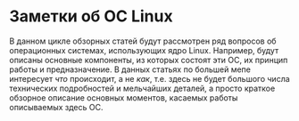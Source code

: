 # Заметки об ОС Linux

В данном цикле обзорных статей будут рассмотрен ряд вопросов об операционных системах, использующих ядро Linux. Например, будут описаны основные компоненты, из которых состоят эти ОС, их принцип работы и предназначение. В данных статьях по большей мепе интересует *что* происходит, а не *как*, т.е. здесь не будет большого числа технических подробностей и мельчайших деталей, а просто краткое обзорное описание основных моментов, касаемых работы описываемых здесь ОС.
